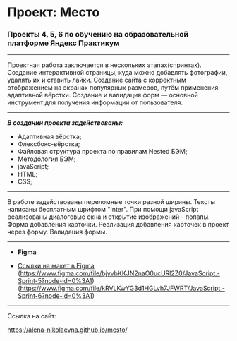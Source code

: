  # __Проект: Место__

 ### __Проекты 4, 5, 6 по обучению на образовательной платформе Яндекс Практикум__
 ___
 Проектная работа заключается в нескольких этапах(спринтах).
 Создание интерактивной страницы, куда можно добавлять фотографии, удалять их и ставить лайки.
 Создание сайта с корректным отображением на экранах популярных размеров, путём применения адаптивной вёрстки.
 Создание и валидация форм — основной инструмент для получения информации от пользователя.

 ___


 ___В создании проекта задействованы:___

 + Адаптивная вёрстка;
 + Флексбокс-вёрстка;
 + Файловая структура проекта по правилам Nested БЭМ;
 + Методология БЭМ;
 + javaScript;
 + HTML;
 + CSS; 

 ___

 В работе задействованы переломные точки разной ширины.
 Тексты написаны бесплатным шрифтом "Inter".
 При помощи javaScript реализованы диалоговые окна и открытие изображений - попапы.
 Форма добавления карточки.
 Реализация добавления карточек в проект через форму.
 Валидация формы.

 ___
 * __Figma__

 * [Ссылки на макет в Figma](https://www.figma.com/file/2cn9N9jSkmxD84oJik7xL7/JavaScript.-Sprint-4?node-id=0%3A1)
                            (https://www.figma.com/file/bjyvbKKJN2naO0ucURl2Z0/JavaScript.-Sprint-5?node-id=0%3A1)
                            (https://www.figma.com/file/kRVLKwYG3d1HGLvh7JFWRT/JavaScript.-Sprint-6?node-id=0%3A1)
 ___


 Ссылка на сайт:
 
 https://alena-nikolaevna.github.io/mesto/